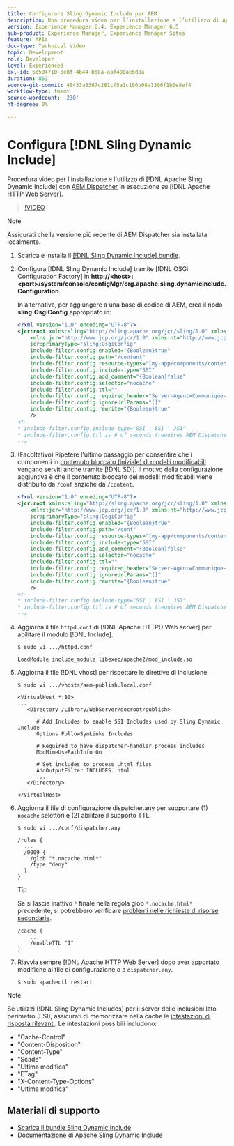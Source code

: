 ```yaml
---
title: Configurare Sling Dynamic Include per AEM
description: Una procedura video per l’installazione e l’utilizzo di Apache Sling Dynamic Include con AEM Dispatcher in esecuzione sul server web Apache HTTP.
version: Experience Manager 6.4, Experience Manager 6.5
sub-product: Experience Manager, Experience Manager Sites
feature: APIs
doc-type: Technical Video
topic: Development
role: Developer
level: Experienced
exl-id: 6c504710-be8f-4b44-bd8a-aaf480ae6d8a
duration: 863
source-git-commit: 48433a5367c281cf5a1c106b08a1306f1b0e8ef4
workflow-type: tm+mt
source-wordcount: '230'
ht-degree: 0%

---
```


# Configura [!DNL Sling Dynamic Include]

Procedura video per l&#39;installazione e l&#39;utilizzo di [!DNL Apache Sling Dynamic Include] con [AEM Dispatcher](https://experienceleague.adobe.com/docs/experience-manager-dispatcher/using/dispatcher.html?lang=it) in esecuzione su [!DNL Apache HTTP Web Server].

>[!VIDEO](https://video.tv.adobe.com/v/327004?quality=12&learn=on&captions=ita)

>[!NOTE]
>
> Assicurati che la versione più recente di AEM Dispatcher sia installata localmente.

1. Scarica e installa il [[!DNL Sling Dynamic Include] bundle](https://sling.apache.org/downloads.cgi).
1. Configura [!DNL Sling Dynamic Include] tramite [!DNL OSGi Configuration Factory] in **http://&lt;host>:&lt;port>/system/console/configMgr/org.apache.sling.dynamicinclude.Configuration**.

   In alternativa, per aggiungere a una base di codice di AEM, crea il nodo **sling:OsgiConfig** appropriato in:

   ```xml
   <?xml version="1.0" encoding="UTF-8"?>
   <jcr:root xmlns:sling="http://sling.apache.org/jcr/sling/1.0" xmlns:cq="http://www.day.com/jcr/cq/1.0"
       xmlns:jcr="http://www.jcp.org/jcr/1.0" xmlns:nt="http://www.jcp.org/jcr/nt/1.0"
       jcr:primaryType="sling:OsgiConfig"
       include-filter.config.enabled="{Boolean}true"
       include-filter.config.path="/content"
       include-filter.config.resource-types="[my-app/components/content/highly-dynamic]"
       include-filter.config.include-type="SSI" 
       include-filter.config.add_comment="{Boolean}false"
       include-filter.config.selector="nocache"
       include-filter.config.ttl=""
       include-filter.config.required_header="Server-Agent=Communique-Dispatcher"
       include-filter.config.ignoreUrlParams="[]"
       include-filter.config.rewrite="{Boolean}true"
       />
   <!--
   * include-filter.config.include-type="SSI | ESI | JSI"
   * include-filter.config.ttl is # of seconds (requires AEM Dispatcher 4.1.11+)
   -->
   ```

1. (Facoltativo) Ripetere l&#39;ultimo passaggio per consentire che i componenti in [contenuto bloccato (iniziale) di modelli modificabili](https://helpx.adobe.com/it/experience-manager/6-5/sites/developing/using/page-templates-editable.html) vengano serviti anche tramite [!DNL SDI]. Il motivo della configurazione aggiuntiva è che il contenuto bloccato dei modelli modificabili viene distribuito da `/conf` anziché da `/content`.

   ```xml
   <?xml version="1.0" encoding="UTF-8"?>
   <jcr:root xmlns:sling="http://sling.apache.org/jcr/sling/1.0" xmlns:cq="http://www.day.com/jcr/cq/1.0"
       xmlns:jcr="http://www.jcp.org/jcr/1.0" xmlns:nt="http://www.jcp.org/jcr/nt/1.0"
       jcr:primaryType="sling:OsgiConfig"
       include-filter.config.enabled="{Boolean}true"
       include-filter.config.path="/conf"
       include-filter.config.resource-types="[my-app/components/content/highly-dynamic]"
       include-filter.config.include-type="SSI" 
       include-filter.config.add_comment="{Boolean}false"
       include-filter.config.selector="nocache"
       include-filter.config.ttl=""
       include-filter.config.required_header="Server-Agent=Communique-Dispatcher"
       include-filter.config.ignoreUrlParams="[]"
       include-filter.config.rewrite="{Boolean}true"
       />
   <!--
   * include-filter.config.include-type="SSI | ESI | JSI"
   * include-filter.config.ttl is # of seconds (requires AEM Dispatcher 4.1.11+)
   -->
   ```

1. Aggiorna il file `httpd.conf` di [!DNL Apache HTTPD Web server] per abilitare il modulo [!DNL Include].

   ```shell
   $ sudo vi .../httpd.conf
   ```

   ```shell
   LoadModule include_module libexec/apache2/mod_include.so
   ```

1. Aggiorna il file [!DNL vhost] per rispettare le direttive di inclusione.

   ```shell
   $ sudo vi .../vhosts/aem-publish.local.conf
   ```

   ```shell
   <VirtualHost *:80>
   ...
      <Directory /Library/WebServer/docroot/publish>
         ...
         # Add Includes to enable SSI Includes used by Sling Dynamic Include
         Options FollowSymLinks Includes
   
         # Required to have dispatcher-handler process includes
         ModMimeUsePathInfo On
   
         # Set includes to process .html files
         AddOutputFilter INCLUDES .html
         ...
      </Directory>
   ...
   </VirtualHost>
   ```

1. Aggiorna il file di configurazione dispatcher.any per supportare (1) `nocache` selettori e (2) abilitare il supporto TTL.

   ```shell
   $ sudo vi .../conf/dispatcher.any
   ```

   ```shell
   /rules {
     ...
     /0009 {
       /glob "*.nocache.html*"
       /type "deny"
     } 
   }
   ```

   >[!TIP]
   >
   > Se si lascia inattivo `*` finale nella regola glob `*.nocache.html*` precedente, si potrebbero verificare [problemi nelle richieste di risorse secondarie](https://github.com/AdobeDocs/experience-manager-learn.en/issues/16).

   ```shell
   /cache {
       ...
       /enableTTL "1"
   }
   ```

1. Riavvia sempre [!DNL Apache HTTP Web Server] dopo aver apportato modifiche ai file di configurazione o a `dispatcher.any`.

   ```shell
   $ sudo apachectl restart
   ```

>[!NOTE]
>
>Se utilizzi [!DNL Sling Dynamic Includes] per il server delle inclusioni lato perimetro (ESI), assicurati di memorizzare nella cache le [intestazioni di risposta rilevanti](https://experienceleague.adobe.com/docs/experience-manager-dispatcher/using/configuring/dispatcher-configuration.html?lang=it#CachingHTTPResponseHeaders). Le intestazioni possibili includono:
>
>* &quot;Cache-Control&quot;
>* &quot;Content-Disposition&quot;
>* &quot;Content-Type&quot;
>* &quot;Scade&quot;
>* &quot;Ultima modifica&quot;
>* &quot;ETag&quot;
>* &quot;X-Content-Type-Options&quot;
>* &quot;Ultima modifica&quot;
>

## Materiali di supporto

* [Scarica il bundle Sling Dynamic Include](https://sling.apache.org/downloads.cgi)
* [Documentazione di Apache Sling Dynamic Include](https://github.com/Cognifide/Sling-Dynamic-Include)
